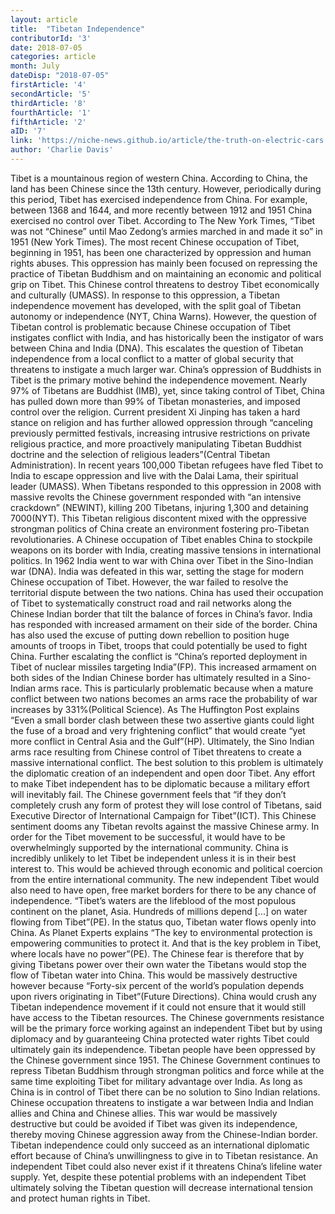```yaml
---
layout: article 
title:  "Tibetan Independence" 
contributorId: '3'
date: 2018-07-05 
categories: article
month: July
dateDisp: "2018-07-05"
firstArticle: '4'
secondArticle: '5'
thirdArticle: '8'
fourthArticle: '1'
fifthArticle: '2'
aID: '7'
link: 'https://niche-news.github.io/article/the-truth-on-electric-cars.html'
author: 'Charlie Davis'
---
```

Tibet is a mountainous region of western China. According to China, the land has been Chinese since the 13th century. However, periodically during this period, Tibet has exercised independence from China. For example, between 1368 and 1644, and more recently between 1912 and 1951 China exercised no control over Tibet. According to The New York Times, “Tibet was not “Chinese” until Mao Zedong’s armies marched in and made it so” in 1951 (New York Times). The most recent Chinese occupation of Tibet, beginning in 1951, has been one characterized by oppression and human rights abuses. This oppression has mainly been focused on repressing the practice of Tibetan Buddhism and on maintaining an economic and political grip on Tibet. This Chinese control threatens to destroy Tibet economically and culturally (UMASS). In response to this oppression, a Tibetan independence movement has developed, with the split goal of Tibetan autonomy or independence (NYT, China Warns). However, the question of Tibetan control is problematic because Chinese occupation of Tibet instigates conflict with India, and has historically been the instigator of wars between China and India (DNA). This escalates the question of Tibetan independence from a local conflict to a matter of global security that threatens to instigate a much larger war. 
China’s oppression of Buddhists in Tibet is the primary motive behind the independence movement. Nearly 97% of Tibetans are Buddhist (IMB), yet, since taking control of Tibet, China has pulled down more than 99% of Tibetan monasteries, and imposed control over the religion. Current president Xi Jinping has taken a hard stance on religion and has further allowed oppression through “canceling previously permitted festivals, increasing intrusive restrictions on private religious practice, and more proactively manipulating Tibetan Buddhist doctrine and the selection of religious leaders”(Central Tibetan Administration). In recent years 100,000 Tibetan refugees have fled Tibet to India to escape oppression and live with the Dalai Lama, their spiritual leader (UMASS). When Tibetans responded to this oppression in 2008 with massive revolts the Chinese government responded with “an intensive crackdown” (NEWINT), killing 200 Tibetans, injuring 1,300 and detaining 7000(NYT). This Tibetan religious discontent mixed with the oppressive strongman politics of China create an environment fostering pro-Tibetan revolutionaries.
A Chinese occupation of Tibet enables China to stockpile weapons on its border with India, creating massive tensions in international politics. In 1962 India went to war with China over Tibet in the Sino-Indian war (DNA). India was defeated in this war, setting the stage for modern Chinese occupation of Tibet. However, the war failed to resolve the territorial dispute between the two nations. China has used their occupation of Tibet to systematically construct road and rail networks along the Chinese Indian border that tilt the balance of forces in China’s favor. India has responded with increased armament on their side of the border. China has also used the excuse of putting down rebellion to position huge amounts of troops in Tibet, troops that could potentially be used to fight China. Further escalating the conflict is “China’s reported deployment in Tibet of nuclear missiles targeting India”(FP). This increased armament on both sides of the Indian Chinese border has ultimately resulted in a Sino-Indian arms race. This is particularly problematic because when a mature conflict between two nations becomes an arms race the probability of war increases by 331%(Political Science). As The Huffington Post explains “Even a small border clash between these two assertive giants could light the fuse of a broad and very frightening conflict” that would create “yet more conflict in Central Asia and the Gulf”(HP). Ultimately, the Sino Indian arms race resulting from Chinese control of Tibet threatens to create a massive international conflict.
The best solution to this problem is ultimately the diplomatic creation of an independent and open door Tibet. Any effort to make Tibet independent has to be diplomatic because a military effort will inevitably fail. The Chinese government feels that “if they don’t completely crush any form of protest they will lose control of Tibetans, said Executive Director of International Campaign for Tibet”(ICT). This Chinese sentiment dooms any Tibetan revolts against the massive Chinese army. In order for the Tibet movement to be successful, it would have to be overwhelmingly supported by the international community. China is incredibly unlikely to let Tibet be independent unless it is in their best interest to. This would be achieved through economic and political coercion from the entire international community. The new independent Tibet would also need to have open, free market borders for there to be any chance of independence. “Tibet’s waters are the lifeblood of the most populous continent on the planet, Asia. Hundreds of millions depend [...] on water flowing from Tibet”(PE). In the status quo, Tibetan water flows openly into China. As Planet Experts explains “The key to environmental protection is empowering communities to protect it. And that is the key problem in Tibet, where locals have no power”(PE). The Chinese fear is therefore that by giving Tibetans power over their own water the Tibetans would stop the flow of Tibetan water into China. This would be massively destructive however because “Forty-six percent of the world’s population depends upon rivers originating in Tibet”(Future Directions). China would crush any Tibetan independence movement if it could not ensure that it would still have access to the Tibetan resources. The Chinese governments resistance will be the primary force working against an independent Tibet but by using diplomacy and by guaranteeing China protected water rights Tibet could ultimately gain its independence. 
Tibetan people have been oppressed by the Chinese government since 1951. The Chinese Government continues to repress Tibetan Buddhism through strongman politics and force while at the same time exploiting Tibet for military advantage over India. As long as China is in control of Tibet there can be no solution to Sino Indian relations. Chinese occupation threatens to instigate a war between India and Indian allies and China and Chinese allies. This war would be massively destructive but could be avoided if Tibet was given its independence, thereby moving Chinese aggression away from the Chinese-Indian border. Tibetan independence could only succeed as an international diplomatic effort because of China’s unwillingness to give in to Tibetan resistance. An independent Tibet could also never exist if it threatens China’s lifeline water supply. Yet, despite these potential problems with an independent Tibet ultimately solving the Tibetan question will decrease international tension and protect human rights in Tibet. 